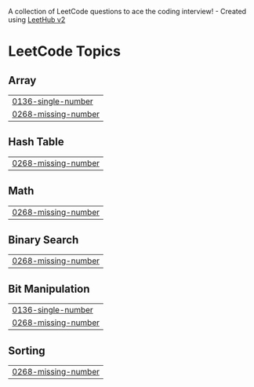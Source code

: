 A collection of LeetCode questions to ace the coding interview! - Created using [LeetHub v2](https://github.com/arunbhardwaj/LeetHub-2.0)
<!---LeetCode Topics Start-->
# LeetCode Topics
## Array
|  |
| ------- |
| [0136-single-number](https://github.com/ajithvraj/LeetCode/tree/master/0136-single-number) |
| [0268-missing-number](https://github.com/ajithvraj/LeetCode/tree/master/0268-missing-number) |
## Hash Table
|  |
| ------- |
| [0268-missing-number](https://github.com/ajithvraj/LeetCode/tree/master/0268-missing-number) |
## Math
|  |
| ------- |
| [0268-missing-number](https://github.com/ajithvraj/LeetCode/tree/master/0268-missing-number) |
## Binary Search
|  |
| ------- |
| [0268-missing-number](https://github.com/ajithvraj/LeetCode/tree/master/0268-missing-number) |
## Bit Manipulation
|  |
| ------- |
| [0136-single-number](https://github.com/ajithvraj/LeetCode/tree/master/0136-single-number) |
| [0268-missing-number](https://github.com/ajithvraj/LeetCode/tree/master/0268-missing-number) |
## Sorting
|  |
| ------- |
| [0268-missing-number](https://github.com/ajithvraj/LeetCode/tree/master/0268-missing-number) |
<!---LeetCode Topics End-->